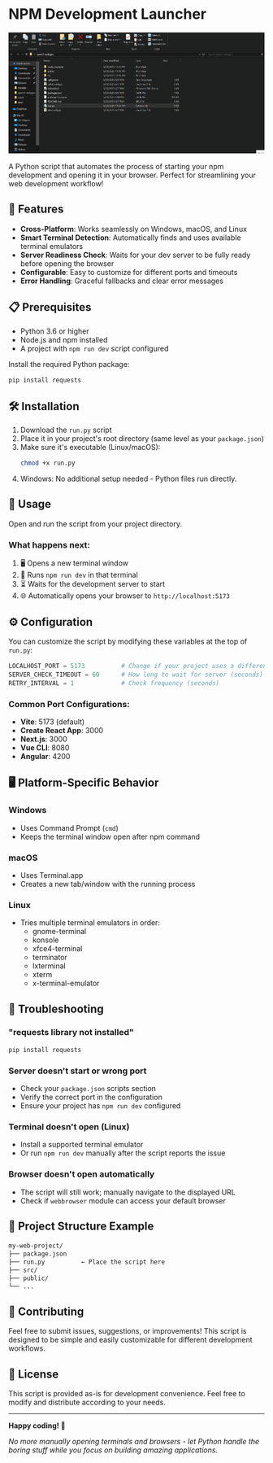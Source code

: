 # NPM Development Launcher

![dev-starter Chat Demo](https://raw.githubusercontent.com/LMLK-seal/dev-starter/refs/heads/main/dev-starter.gif)

A Python script that automates the process of starting your npm development and opening it in your browser. Perfect for streamlining your web development workflow!

## 🚀 Features

- **Cross-Platform**: Works seamlessly on Windows, macOS, and Linux
- **Smart Terminal Detection**: Automatically finds and uses available terminal emulators
- **Server Readiness Check**: Waits for your dev server to be fully ready before opening the browser
- **Configurable**: Easy to customize for different ports and timeouts
- **Error Handling**: Graceful fallbacks and clear error messages

## 📋 Prerequisites

- Python 3.6 or higher
- Node.js and npm installed
- A project with `npm run dev` script configured

Install the required Python package:
```bash
pip install requests
```

## 🛠️ Installation

1. Download the `run.py` script
2. Place it in your project's root directory (same level as your `package.json`)
3. Make sure it's executable (Linux/macOS):
   ```bash
   chmod +x run.py
   ```
4. Windows: No additional setup needed - Python files run directly.

## 🎯 Usage

Open and run the script from your project directory.

### What happens next:
1. 🖥️ Opens a new terminal window
2. 🏃 Runs `npm run dev` in that terminal
3. ⏳ Waits for the development server to start
4. 🌐 Automatically opens your browser to `http://localhost:5173`

## ⚙️ Configuration

You can customize the script by modifying these variables at the top of `run.py`:

```python
LOCALHOST_PORT = 5173          # Change if your project uses a different port
SERVER_CHECK_TIMEOUT = 60      # How long to wait for server (seconds)
RETRY_INTERVAL = 1             # Check frequency (seconds)
```

### Common Port Configurations:
- **Vite**: 5173 (default)
- **Create React App**: 3000
- **Next.js**: 3000
- **Vue CLI**: 8080
- **Angular**: 4200

## 🖥️ Platform-Specific Behavior

### Windows
- Uses Command Prompt (`cmd`)
- Keeps the terminal window open after npm command

### macOS
- Uses Terminal.app
- Creates a new tab/window with the running process

### Linux
- Tries multiple terminal emulators in order:
  - gnome-terminal
  - konsole
  - xfce4-terminal
  - terminator
  - lxterminal
  - xterm
  - x-terminal-emulator

## 🔧 Troubleshooting

### "requests library not installed"
```bash
pip install requests
```

### Server doesn't start or wrong port
- Check your `package.json` scripts section
- Verify the correct port in the configuration
- Ensure your project has `npm run dev` configured

### Terminal doesn't open (Linux)
- Install a supported terminal emulator
- Or run `npm run dev` manually after the script reports the issue

### Browser doesn't open automatically
- The script will still work; manually navigate to the displayed URL
- Check if `webbrowser` module can access your default browser

## 📁 Project Structure Example

```
my-web-project/
├── package.json
├── run.py          ← Place the script here
├── src/
├── public/
└── ...
```

## 🤝 Contributing

Feel free to submit issues, suggestions, or improvements! This script is designed to be simple and easily customizable for different development workflows.

## 📝 License

This script is provided as-is for development convenience. Feel free to modify and distribute according to your needs.

---

**Happy coding! 🎉**

*No more manually opening terminals and browsers - let Python handle the boring stuff while you focus on building amazing applications.*
